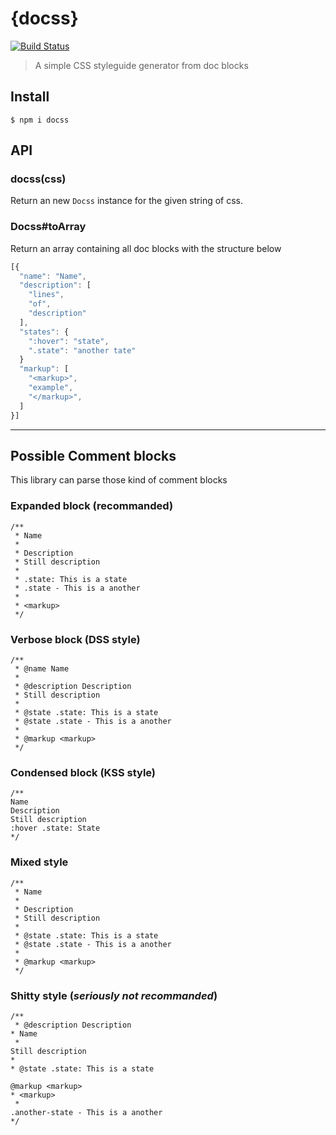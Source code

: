 # {docss}

[![Build Status](http://img.shields.io/travis/MoOx/docss.svg?style=flat)](https://travis-ci.org/MoOx/docss)

> A simple CSS styleguide generator from doc blocks

## Install

    $ npm i docss

## API

### docss(css)

Return an new `Docss` instance for the given string of css.

### Docss#toArray

Return an array containing all doc blocks with the structure below

```js
[{
  "name": "Name",
  "description": [
    "lines",
    "of",
    "description"
  ],
  "states": {
    ":hover": "state",
    ".state": "another tate"
  }
  "markup": [
    "<markup>",
    "example",
    "</markup>",
  ]
}]
```

---

## Possible Comment blocks

This library can parse those kind of comment blocks

### Expanded block (recommanded)

	/**
	 * Name
	 *
	 * Description
	 * Still description
	 *
	 * .state: This is a state
	 * .state - This is a another
	 *
	 * <markup>
	 */

### Verbose block (DSS style)

	/**
	 * @name Name
	 *
	 * @description Description
	 * Still description
	 *
	 * @state .state: This is a state
	 * @state .state - This is a another
	 *
	 * @markup <markup>
	 */

### Condensed block (KSS style)

	/**
	Name
	Description
	Still description
	:hover .state: State
	*/

### Mixed style

	/**
	 * Name
	 *
	 * Description
	 * Still description
	 *
	 * @state .state: This is a state
	 * @state .state - This is a another
	 *
	 * @markup <markup>
	 */

### Shitty style (_seriously not recommanded_)

	/**
	 * @description Description
	* Name
	 *
	Still description
	*
	* @state .state: This is a state

	@markup <markup>
	* <markup>
	 *
	.another-state - This is a another
	*/
